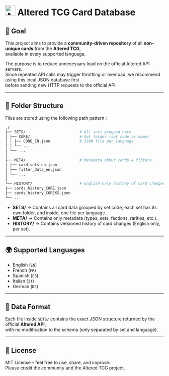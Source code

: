 # <img src="https://www.altered.gg/apple-touch-icon.png" width="32" alt="Altered.gg Logo"/> Altered TCG Card Database

## 🎯 Goal
This project aims to provide a **community-driven repository** of all **non-unique cards** from the **Altered TCG**,  
available in every supported language.  

The purpose is to reduce unnecessary load on the official Altered API servers.  
Since repeated API calls may trigger throttling or overload, we recommend using this local JSON database first  
before sending new HTTP requests to the official API.

---

## 📂 Folder Structure

Files are stored using the following path pattern :
```bash
./
├── SETS/                        # All sets grouped here
│ ├── CORE/                      # Set folder (set code as name)
│ │ ├── CORE_EN.json             # JSON file per language
│ │ └── ...
│ └── ...
│
├── META/                        # Metadata about cards & filters
│ ├── card_sets_en.json
│ ├── filter_data_en.json
│ └── ...
│
└── HISTORY/                     # English-only history of card changes
├── cards_history_CORE.json
├── cards_history_COREKS.json
└── ...
```

- **SETS/** → Contains all card data grouped by set code, each set has its own folder, and inside, one file per language.  
- **META/** → Contains only metadata (types, sets, factions, rarities, etc.).  
- **HISTORY/** → Contains versioned history of card changes (English only, per set).

---

## 🌍 Supported Languages
- English (`EN`)
- French (`FR`)
- Spanish (`ES`)
- Italian (`IT`)
- German (`DE`)

---

## 📜 Data Format
Each file inside `SETS/` contains the exact JSON structure returned by the official **Altered API**,  
with no modification to the schema (only separated by set and language).

---

## 📖 License
MIT License – feel free to use, share, and improve.  
Please credit the community and the Altered TCG project.  

